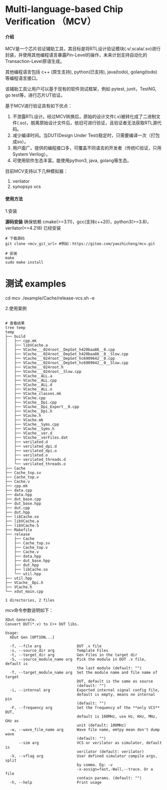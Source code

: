 # Multi-language-based Chip Verification （MCV）

#### 介绍

MCV是一个芯片验证辅助工具，其目标是将RTL设计验证模块(.v/.scala/.sv)进行封装，并使用其他编程语言暴露Pin-Level的操作，未来计划支持自动化的Transaction-Level原语生成。

其他编程语言包括 c++ (原生支持), python(已支持), java(todo), golang(todo) 等编程语言接口。

该辅助工具让用户可以基于现有的软件测试框架，例如 pytest, junit，TestNG, go test等，进行芯片UT验证。

基于MCV进行验证具有如下优点：

1. 不泄露RTL设计。经过MCV转换后，原始的设计文件(.v)被转化成了二进制文件(.so)，脱离原始设计文件后，依旧可进行验证，且验证者无法获取RTL源代码。
2. 减少编译时间。当DUT(Design Under Test)稳定时，只需要编译一次（打包成so）。
3. 用户面广。提供的编程接口多，可覆盖不同语言的开发者（传统IC验证，只用System Verilog）。
4. 可使用软件生态丰富。能使用python3, java, golang等生态。

目前MCV支持以下几种模拟器：

1. verilator
2. synopsys vcs

#### 使用方法

1.安装

**源码安装**
确保依赖 cmake(>=3.11)，gcc(支持c++20)，python3(>=3.8)，verilator(==4.218) 已经安装

```
# 下载源码
git clone <mcv_git_url> #例如：https://gitee.com/yaozhicheng/mcv.git

# 安装
make
sudo make install
```

# 测试 examples
cd mcv
./example/Cache/release-vcs.sh -e

2.使用案例

```

# 查看结果
tree temp
temp
├── build
│   ├── cpp.mk
│   ├── libVCache.a
│   ├── VCache___024root__DepSet_h420baa86__0.cpp
│   ├── VCache___024root__DepSet_h420baa86__0__Slow.cpp
│   ├── VCache___024root__DepSet_hc6909642__0.cpp
│   ├── VCache___024root__DepSet_hc6909642__0__Slow.cpp
│   ├── VCache___024root.h
│   ├── VCache___024root__Slow.cpp
│   ├── VCache__ALL.a
│   ├── VCache__ALL.cpp
│   ├── VCache__ALL.d
│   ├── VCache__ALL.o
│   ├── VCache_classes.mk
│   ├── VCache.cpp
│   ├── VCache__Dpi.cpp
│   ├── VCache__Dpi_Export__0.cpp
│   ├── VCache__Dpi.h
│   ├── VCache.h
│   ├── VCache.mk
│   ├── VCache__Syms.cpp
│   ├── VCache__Syms.h
│   ├── VCache__ver.d
│   ├── VCache__verFiles.dat
│   ├── verilated.d
│   ├── verilated_dpi.d
│   ├── verilated_dpi.o
│   ├── verilated.o
│   ├── verilated_threads.d
│   └── verilated_threads.o
├── Cache
├── Cache_top.sv
├── Cache_top.v
├── Cache.v
├── cpp.mk
├── data.cpp
├── data.hpp
├── dut_base.cpp
├── dut_base.hpp
├── dut.cpp
├── dut.hpp
├── libCache.so
├── libVCache.a
├── libVCache.S
├── Makefile
├── release
│   ├── Cache
│   ├── Cache_top.sv
│   ├── Cache_top.v
│   ├── Cache.v
│   ├── data.hpp
│   ├── dut_base.hpp
│   ├── dut.hpp
│   ├── libCache.so
│   └── util.hpp
├── util.hpp
├── VCache__Dpi.h
├── VCache.h
└── xdut_main.cpp

1 directories, 2 files
```

mcv命令参数说明如下：

```
XDut Generate. 
Convert DUT(*.v) to C++ DUT libs.

Usage:
  XDut Gen [OPTION...]

  -f, --file arg                DUT .v file
  -s, --source_dir arg          Template Files
  -t, --target_dir arg          Gen Files in the target dir
  -S, --source_module_name arg  Pick the module in DUT .v file, default is 
                                the last module (default: "")
  -T, --target_module_name arg  Set the module name and file name of target 
                                DUT, default is the same as source 
                                (default: "")
  -i, --internal arg            Exported internal signal config file, 
                                default is empty, means no internal pin 
                                (default: "")
  -F, --frequency arg           Set the frequency of the **only VCS** DUT, 
                                default is 100MHz, use Hz, KHz, MHz, GHz as 
                                unit (default: 100MHz)
  -w, --wave_file_name arg      Wave file name, emtpy mean don't dump wave 
                                (default: "")
      --sim arg                 VCS or verilator as simulator, default is 
                                verilator (default: verilator)
  -V, --vflag arg               User defined simulator compile args, split 
                                by comma. Eg: -v 
                                -x-assign=fast,-Wall,--trace. Or a file 
                                contain params. (default: "")
  -h, --help                    Print usage

```